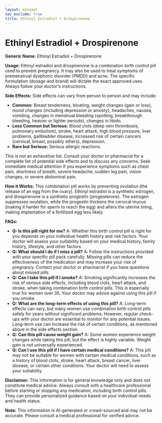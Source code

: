 ```yaml
---
layout: minimal
nav_exclude: true
title: Ethinyl Estradiol + Drospirenone
---
```


# Ethinyl Estradiol + Drospirenone

**Generic Name:** Ethinyl Estradiol + Drospirenone

**Usage:**  Ethinyl estradiol and drospirenone is a combination birth control pill used to prevent pregnancy.  It may also be used to treat symptoms of premenstrual dysphoric disorder (PMDD) and acne.  The specific formulation (dosage and brand) will dictate the exact approved uses.  Always follow your doctor's instructions.

**Side Effects:**  Side effects can vary from person to person and may include:

* **Common:**  Breast tenderness, bloating, weight changes (gain or loss), mood changes (including depression or anxiety), headaches, nausea, vomiting, changes in menstrual bleeding (spotting, breakthrough bleeding, heavier or lighter periods), changes in libido.
* **Less Common but Serious:**  Blood clots (deep vein thrombosis, pulmonary embolism), stroke, heart attack, high blood pressure, liver problems, gallbladder disease, increased risk of certain cancers (cervical, breast, possibly others), depression.
* **Rare but Serious:**  Serious allergic reactions.

This is not an exhaustive list. Consult your doctor or pharmacist for a complete list of potential side effects and to discuss any concerns.  Seek immediate medical attention if you experience symptoms such as chest pain, shortness of breath, severe headache, sudden leg pain, vision changes, or severe abdominal pain.


**How it Works:**  This combination pill works by preventing ovulation (the release of an egg from the ovary).  Ethinyl estradiol is a synthetic estrogen, and drospirenone is a synthetic progestin (progesterone).  The estrogen suppresses ovulation, while the progestin thickens the cervical mucus (making it harder for sperm to reach the egg) and alters the uterine lining, making implantation of a fertilized egg less likely.


**FAQs:**

* **Q: Is this pill right for me?** A:  Whether this birth control pill is right for you depends on your individual health history and risk factors.  Your doctor will assess your suitability based on your medical history, family history, lifestyle, and other factors.
* **Q: What should I do if I miss a pill?** A:  Follow the instructions provided with your specific pill pack carefully.  Missing pills can reduce the effectiveness of the medication and may increase your risk of pregnancy. Contact your doctor or pharmacist if you have questions about missed pills.
* **Q: Can I take this pill if I smoke?** A: Smoking significantly increases the risk of serious side effects, including blood clots, heart attack, and stroke, when taking combination birth control pills.  This is especially true for women over 35. Your doctor may advise against using this pill if you smoke.
* **Q: What are the long-term effects of using this pill?** A: Long-term effects can vary, but many women use combination birth control pills safely for years without significant problems.  However, regular check-ups with your doctor are essential to monitor for any potential issues.  Long-term use can increase the risk of certain conditions, as mentioned above in the side effects section.
* **Q: Can this pill cause weight gain?** A: Some women experience weight changes while taking this pill, but the effect is highly variable.  Weight gain is not universally experienced.
* **Q:  Can I use this pill if I have certain medical conditions?** A:  This pill may not be suitable for women with certain medical conditions, such as a history of blood clots, stroke, heart attack, breast cancer, liver disease, or certain other conditions.  Your doctor will need to assess your suitability.


**Disclaimer:** This information is for general knowledge only and does not constitute medical advice.  Always consult with a healthcare professional before starting or stopping any medication, including birth control pills.  They can provide personalized guidance based on your individual needs and health status.


**Note:** This information is AI-generated or crowd-sourced and may not be accurate. Please consult a medical professional for verified advice.